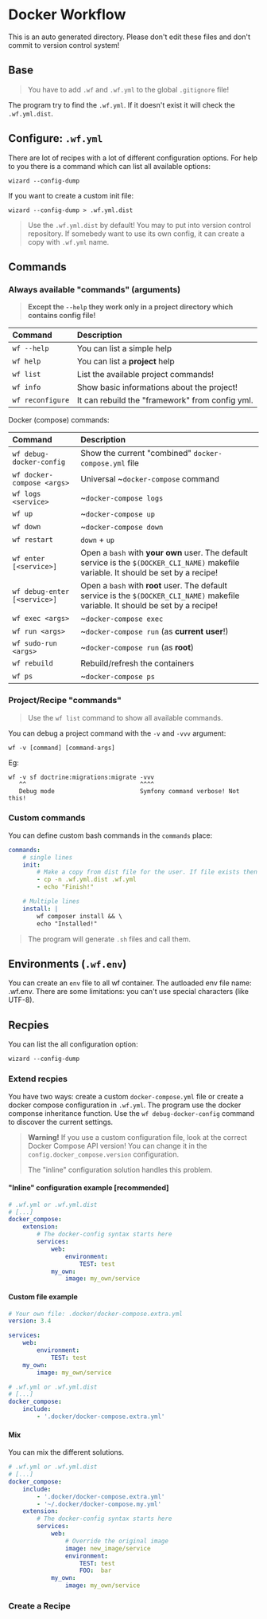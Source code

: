 Docker Workflow
===============

This is an auto generated directory. Please don't edit these files and don't commit to version control system!

## Base

> You have to add `.wf` and `.wf.yml` to the global `.gitignore` file!

The program try to find the `.wf.yml`. If it doesn't exist it will check the `.wf.yml.dist`.

## Configure: `.wf.yml`

There are lot of recipes with a lot of different configuration options. For help to you there is a command which can list all available options:

    wizard --config-dump

If you want to create a custom init file:

    wizard --config-dump > .wf.yml.dist

> Use the `.wf.yml.dist` by default! You may to put into version control repository. If somebedy want to use its own config, it can create a copy with `.wf.yml` name.

## Commands

### Always available "commands" (arguments)

> **Except the `--help` they work only in a project directory which contains config file!**

| Command | Description |
|:------- |:----------- |
| `wf --help` | You can list a simple help |
| `wf help` | You can list a **project** help |
| `wf list` | List the available project commands! |
| `wf info` | Show basic informations about the project! |
| `wf reconfigure` | It can rebuild the "framework" from config yml. |

Docker (compose) commands:

| Command | Description |
|:------- |:----------- |
| `wf debug-docker-config` | Show the current "combined" `docker-compose.yml` file |
| `wf docker-compose <args>` | Universal ~`docker-compose` command |
| `wf logs <service>` | ~`docker-compose logs` |
| `wf up` | ~`docker-compose up` |
| `wf down` | ~`docker-compose down` |
| `wf restart` | `down` + `up` |
| `wf enter [<service>]` | Open a `bash` with **your own** user. The default service is the `$(DOCKER_CLI_NAME)` makefile variable. It should be set by a recipe! |
| `wf debug-enter [<service>]` | Open a `bash` with **root** user. The default service is the `$(DOCKER_CLI_NAME)` makefile variable. It should be set by a recipe! |
| `wf exec <args>` | ~`docker-compose exec` |
| `wf run <args>` | ~`docker-compose run` (as **current user**!) |
| `wf sudo-run <args>` | ~`docker-compose run` (as **root**)|
| `wf rebuild` | Rebuild/refresh the containers |
| `wf ps` | ~`docker-compose ps` |


### Project/Recipe "commands"

> Use the `wf list` command to show all available commands.

You can debug a project command with the `-v` and `-vvv` argument:

    wf -v [command] [command-args]

 Eg:

    wf -v sf doctrine:migrations:migrate -vvv
       ^^                                ^^^^
       Debug mode                        Symfony command verbose! Not this!

### Custom commands

You can define custom bash commands in the `commands` place:

```yaml
commands:
    # single lines
    init:
        # Make a copy from dist file for the user. If file exists then it will be unchanged!
        - cp -n .wf.yml.dist .wf.yml
        - echo "Finish!"

    # Multiple lines
    install: |
        wf composer install && \
        echo "Installed!"
```

> The program will generate `.sh` files and call them.

## Environments (`.wf.env`)

You can create an `env` file to all wf container. The autloaded env file name: .wf.env. There are some limitations: you can't use special characters (like UTF-8).

## Recpies

You can list the all configuration option:

    wizard --config-dump

### Extend recpies

You have two ways: create a custom `docker-compose.yml` file or create a docker compose configuration in `.wf.yml`.
The program use the docker componse inheritance function. Use the `wf debug-docker-config` command to discover the current settings.

> **Warning!** If you use a custom configuration file, look at the correct Docker Compose API version!
> You can change it in the `config.docker_compose.version` configuration.
>
> The "inline" configuration solution handles this problem.

#### "Inline" configuration example \[recommended\]

```yaml
# .wf.yml or .wf.yml.dist
# [...]
docker_compose:
    extension:
        # The docker-config syntax starts here
        services:
            web:
                environment:
                    TEST: test
            my_own:
                image: my_own/service
```

#### Custom file example

```yaml
# Your own file: .docker/docker-compose.extra.yml
version: 3.4

services:
    web:
        environment:
            TEST: test
    my_own:
        image: my_own/service
```

```yaml
# .wf.yml or .wf.yml.dist
# [...]
docker_compose:
    include:
        - '.docker/docker-compose.extra.yml'
```

#### Mix

You can mix the different solutions.

```yaml
# .wf.yml or .wf.yml.dist
# [...]
docker_compose:
    include:
        - '.docker/docker-compose.extra.yml'
        - '~/.docker/docker-compose.my.yml'
    extension:
        # The docker-config syntax starts here
        services:
            web:
                # Override the original image
                image: new_image/service
                environment:
                    TEST: test
                    FOO:  bar
            my_own:
                image: my_own/service
```

### Create a Recipe

